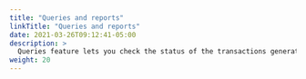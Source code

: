 ```yaml
---
title: "Queries and reports"
linkTitle: "Queries and reports"
date: 2021-03-26T09:12:41-05:00
description: >
  Queries feature lets you check the status of the transactions generated from placed orders.
weight: 20
---
```




<!--To integrate with Queries API, target the requests to the following URLs:

{{% alert title="API" color="info"%}}

* _**Tests**_: `https://sandbox.api.payulatam.com/reports-api/4.0/service.cgi`
* _**Production**_: `https://api.payulatam.com/reports-api/4.0/service.cgi`

{{% /alert %}}-->
